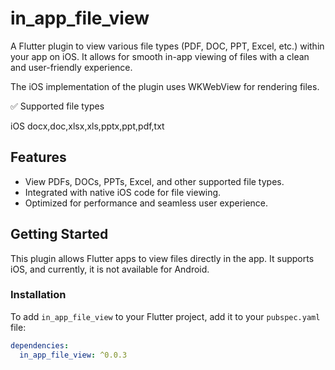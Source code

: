 # in_app_file_view

A Flutter plugin to view various file types (PDF, DOC, PPT, Excel, etc.) within your app on iOS. It allows for smooth in-app viewing of files with a clean and user-friendly experience.

The iOS implementation of the plugin uses WKWebView for rendering files.

✅ Supported file types

iOS docx,doc,xlsx,xls,pptx,ppt,pdf,txt

## Features

- View PDFs, DOCs, PPTs, Excel, and other supported file types.
- Integrated with native iOS code for file viewing.
- Optimized for performance and seamless user experience.

## Getting Started

This plugin allows Flutter apps to view files directly in the app. It supports iOS, and currently, it is not available for Android.

### Installation

To add `in_app_file_view` to your Flutter project, add it to your `pubspec.yaml` file:

```yaml
dependencies:
  in_app_file_view: ^0.0.3
